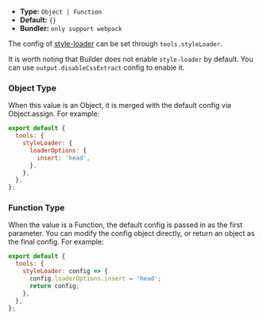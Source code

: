 - **Type:** `Object | Function`
- **Default:** `{}`
- **Bundler:** `only support webpack`

The config of [style-loader](https://github.com/webpack-contrib/style-loader) can be set through `tools.styleLoader`.

It is worth noting that Builder does not enable `style-loader` by default. You can use `output.disableCssExtract` config to enable it.

### Object Type

When this value is an Object, it is merged with the default config via Object.assign. For example:

```js
export default {
  tools: {
    styleLoader: {
      loaderOptions: {
        insert: 'head',
      },
    },
  },
};
```

### Function Type

When the value is a Function, the default config is passed in as the first parameter. You can modify the config object directly, or return an object as the final config. For example:

```js
export default {
  tools: {
    styleLoader: config => {
      config.loaderOptions.insert = 'head';
      return config;
    },
  },
};
```
